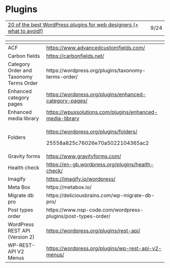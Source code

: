 # Plugins

|  |  |
| :--- | :--- |
| [20 of the best WordPress plugins for web designers \(+ what to avoid!\)](https://getflywheel.com/layout/best-plugins-web-designers/) | 9/24 |

<table>
  <thead>
    <tr>
      <th style="text-align:left"></th>
      <th style="text-align:left"></th>
    </tr>
  </thead>
  <tbody>
    <tr>
      <td style="text-align:left">ACF</td>
      <td style="text-align:left"><a href="https://www.advancedcustomfields.com/">https://www.advancedcustomfields.com/</a>
      </td>
    </tr>
    <tr>
      <td style="text-align:left">Carbon fields</td>
      <td style="text-align:left"><a href="https://carbonfields.net/">https://carbonfields.net/</a>
      </td>
    </tr>
    <tr>
      <td style="text-align:left">Category Order and Taxonomy Terms Order</td>
      <td style="text-align:left">https://wordpress.org/plugins/taxonomy-terms-order/</td>
    </tr>
    <tr>
      <td style="text-align:left">Enhanced category pages</td>
      <td style="text-align:left"><a href="https://wordpress.org/plugins/enhanced-category-pages/">https://wordpress.org/plugins/enhanced-category-pages/</a>
      </td>
    </tr>
    <tr>
      <td style="text-align:left">Enhanced media library</td>
      <td style="text-align:left"><a href="https://wpuxsolutions.com/plugins/enhanced-media-library">https://wpuxsolutions.com/plugins/enhanced-media-library</a>
      </td>
    </tr>
    <tr>
      <td style="text-align:left">Folders</td>
      <td style="text-align:left">
        <p><a href="https://wordpress.org/plugins/folders/">https://wordpress.org/plugins/folders/</a>
        </p>
        <p>25558a825c76026e70a5022104365ac2</p>
      </td>
    </tr>
    <tr>
      <td style="text-align:left">Gravity forms</td>
      <td style="text-align:left"><a href="https://www.gravityforms.com/">https://www.gravityforms.com/</a>
      </td>
    </tr>
    <tr>
      <td style="text-align:left">Health check</td>
      <td style="text-align:left"><a href="https://en-gb.wordpress.org/plugins/health-check/">https://en-gb.wordpress.org/plugins/health-check/</a>
      </td>
    </tr>
    <tr>
      <td style="text-align:left">Imagify</td>
      <td style="text-align:left"><a href="https://imagify.io/wordpress/">https://imagify.io/wordpress/</a>
      </td>
    </tr>
    <tr>
      <td style="text-align:left">Meta Box</td>
      <td style="text-align:left">https://metabox.io/</td>
    </tr>
    <tr>
      <td style="text-align:left">Migrate db pro</td>
      <td style="text-align:left">https://deliciousbrains.com/wp-migrate-db-pro/</td>
    </tr>
    <tr>
      <td style="text-align:left">Post types order</td>
      <td style="text-align:left">https://www.nsp-code.com/wordpress-plugins/post-types-order/</td>
    </tr>
    <tr>
      <td style="text-align:left">WordPress REST API (Version 2)</td>
      <td style="text-align:left"><a href="https://wordpress.org/plugins/rest-api/">https://wordpress.org/plugins/rest-api/</a>
      </td>
    </tr>
    <tr>
      <td style="text-align:left">WP-REST-API V2 Menus</td>
      <td style="text-align:left"><a href="https://wordpress.org/plugins/wp-rest-api-v2-menus/">https://wordpress.org/plugins/wp-rest-api-v2-menus/</a>
      </td>
    </tr>
  </tbody>
</table>

